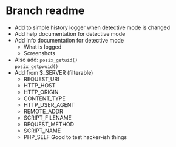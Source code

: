 # Branch readme

- Add to simple history logger when detective mode is changed
- Add help documentation for detective mode
- Add info documentation for detective mode
  - What is logged
  - Screenshots
- Also add: 
    `posix_getuid()`  
    `posix_getpwuid()`  
- Add from $_SERVER (filterable)
  - REQUEST_URI
  - HTTP_HOST
  - HTTP_ORIGIN
  - CONTENT_TYPE
  - HTTP_USER_AGENT
  - REMOTE_ADDR
  - SCRIPT_FILENAME
  - REQUEST_METHOD
  - SCRIPT_NAME
  - PHP_SELF
Good to test hacker-ish things


